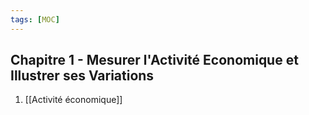 ```yaml
---
tags: [MOC] 
---
```


## Chapitre 1 - Mesurer l'Activité Economique et Illustrer ses Variations
1. [[Activité économique]]